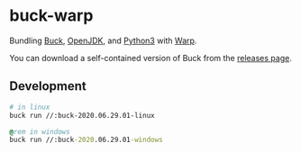 # buck-warp

Bundling [Buck](https://buckbuild.com), [OpenJDK](https://adoptopenjdk.net/), and [Python3](https://www.python.org/) with [Warp](https://github.com/dgiagio/warp).

You can download a self-contained version of Buck from the [releases page](https://github.com/wx257osn2/buck-warp/releases).

## Development

```bash
# in linux
buck run //:buck-2020.06.29.01-linux
```

```bat
@rem in windows
buck run //:buck-2020.06.29.01-windows
```
